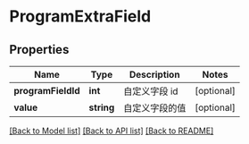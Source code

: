 # ProgramExtraField

## Properties
Name | Type | Description | Notes
------------ | ------------- | ------------- | -------------
**programFieldId** | **int** | 自定义字段 id | [optional] 
**value** | **string** | 自定义字段的值 | [optional] 

[[Back to Model list]](../../README.md#documentation-for-models) [[Back to API list]](../../README.md#documentation-for-api-endpoints) [[Back to README]](../../README.md)


